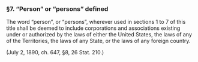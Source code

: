 ### §7. “Person” or “persons” defined ###

The word “person”, or “persons”, wherever used in sections 1 to 7 of this title shall be deemed to include corporations and associations existing under or authorized by the laws of either the United States, the laws of any of the Territories, the laws of any State, or the laws of any foreign country.

(July 2, 1890, ch. 647, §8, 26 Stat. 210.)